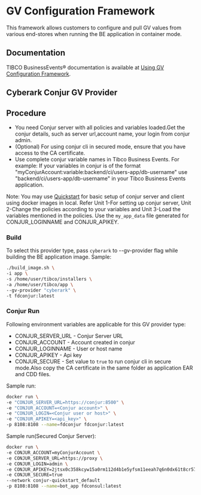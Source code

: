 # GV Configuration Framework

This framework allows customers to configure and pull GV values from various end-stores when running the BE application in container mode.

## Documentation
TIBCO BusinessEvents® documentation is available at [Using GV Configuration Framework](https://github.com/TIBCOSoftware/be-tools/wiki/GV-Configuration-Framework).

## Cyberark Conjur GV Provider

## Procedure

*  You need Conjur server with all policies and variables loaded.Get the conjur details, such as server url,account name, your login from conjur admin.
*  (Optional) For using conjur cli in secured mode, ensure that you have access to the CA certificate.
*  Use complete conjur variable names in Tibco Business Events.
   For example: If your variables in conjur is of the format "myConjurAccount:variable:backend/ci/users-app/db-username" use "backend/ci/users-app/db-username" in your Tibco Business Events application.

Note: You may use [Quickstart](https://www.conjur.org/get-started/quick-start/oss-environment/) for basic setup of conjur server and client using docker images in local. 
Refer Unit 1-For setting up conjur server, Unit 2-Change the policies according to your variables and Unit 3-Load the variables mentioned in the policies. Use the `my_app_data` file generated for CONJUR_LOGINNAME and CONJUR_APIKEY.

### Build
To select this provider type, pass `cyberark` to --gv-provider flag while building the BE application image.
Sample:
```sh
./build_image.sh \
-i app \
-s /home/user/tibco/installers \
-a /home/user/tibco/app \
--gv-provider "cyberark" \
-t fdconjur:latest
```

### Conjur Run
Following environment variables are applicable for this GV provider type:
* CONJUR_SERVER_URL - Conjur Server URL
* CONJUR_ACCOUNT - Account created in conjur
* CONJUR_LOGINNAME - User or host name
* CONJUR_APIKEY - Api key
* CONJUR_SECURE - Set value to `true` to run conjur cli in secure mode.Also copy the CA certificate in the same folder as application EAR and CDD files.

Sample run:
```sh
docker run \
-e "CONJUR_SERVER_URL=https://conjur:8500" \
-e "CONJUR_ACCOUNT=<Conjur account>" \
-e "CONJUR_LOGIN=<Conjur user or host>" \
-e "CONJUR_APIKEY=<api_key>" \
-p 8108:8108 --name=fdconjur fdconjur:latest
```
Sample run(Secured Conjur Server):

```sh
docker run \
-e CONJUR_ACCOUNT=myConjurAccount \
-e CONJUR_SERVER_URL=https://proxy \
-e CONJUR_LOGIN=admin \
-e CONJUR_APIKEY=2jtsx0c358kcyw15a0rm112d4b1e5yfsm11eeah7q6n0dx61t8cr57 \
-e CONJUR_SECURE=true
--network conjur-quickstart_default
-p 8108:8108 --name=bot_app fdconsul:latest
```